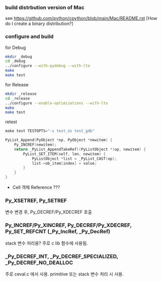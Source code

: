 ### build distrbution version of Mac
see https://github.com/python/cpython/blob/main/Mac/README.rst [How do I create a binary distribution?]

### configure and build
for Debug
```sh
mkdir _debug
cd _debug
../configure --with-pydebug --with-lto
make
make test
```

for Release
```sh
mkdir _release
cd _release
../configure --enable-optimizations --with-lto
make
make test
```

retest
```hh
make test TESTOPTS="-v test_os test_gdb"
```

```c
PyList_Append(PyObject *op, PyObject *newitem) {
    Py_INCREF(newitem);
    return _PyList_AppendTakeRef((PyListObject *)op, newitem) {
        PyList_SET_ITEM(self, len, newitem) {
            PyListObject *list = _PyList_CAST(op);
            list->ob_item[index] = value;
        }
    }
}
```

- Cell 객체
Reference ???

### Py_XSETREF, Py_SETREF
변수 변경 후, Py_DECREF/Py_XDECREF 호출

### Py_INCREF/Py_XINCREF, Py_DECREF/Py_XDECREF, Py_SET_REFCNT (_Py_IncRef, _Py_DecRef)
stack 변수 처리용? 주로 c lib 함수에 사용됨.

### _Py_DECREF_INT, _Py_DECREF_SPECIALIZED, _Py_DECREF_NO_DEALLOC
주로 ceval.c 에서 사용. primitive 또는 stack 변수 처리 시 사용.

